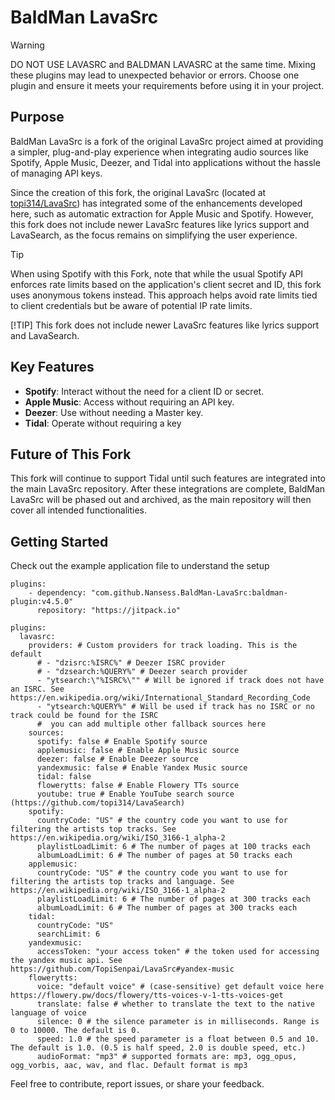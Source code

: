 # BaldMan LavaSrc

> [!WARNING]  
> DO NOT USE LAVASRC and BALDMAN LAVASRC at the same time. Mixing these plugins may lead to unexpected behavior or errors. Choose one plugin and ensure it meets your requirements before using it in your project.

## Purpose

BaldMan LavaSrc is a fork of the original LavaSrc project aimed at providing a simpler, plug-and-play experience when integrating audio sources like Spotify, Apple Music, Deezer, and Tidal into applications without the hassle of managing API keys.

Since the creation of this fork, the original LavaSrc (located at [topi314/LavaSrc](https://github.com/topi314/LavaSrc)) has integrated some of the enhancements developed here, such as automatic extraction for Apple Music and Spotify. However, this fork does not include newer LavaSrc features like lyrics support and LavaSearch, as the focus remains on simplifying the user experience.

> [!TIP]  
> When using Spotify with this Fork, note that while the usual Spotify API enforces rate limits based on the application's client secret and ID, this fork uses anonymous tokens instead. This approach helps avoid rate limits tied to client credentials but be aware of potential IP rate limits.

[!TIP]
This fork does not include newer LavaSrc features like lyrics support and LavaSearch.

## Key Features

- **Spotify**: Interact without the need for a client ID or secret.
- **Apple Music**: Access without requiring an API key.
- **Deezer**: Use without needing a Master key.
- **Tidal**: Operate without requiring a key

## Future of This Fork

This fork will continue to support Tidal until such features are integrated into the main LavaSrc repository. After these integrations are complete, BaldMan LavaSrc will be phased out and archived, as the main repository will then cover all intended functionalities.

## Getting Started

Check out the example application file to understand the setup


```
plugins:
    - dependency: "com.github.Nansess.BaldMan-LavaSrc:baldman-plugin:v4.5.0"
      repository: "https://jitpack.io"
```

```
plugins:
  lavasrc:
    providers: # Custom providers for track loading. This is the default
      # - "dzisrc:%ISRC%" # Deezer ISRC provider
      # - "dzsearch:%QUERY%" # Deezer search provider
      - "ytsearch:\"%ISRC%\"" # Will be ignored if track does not have an ISRC. See https://en.wikipedia.org/wiki/International_Standard_Recording_Code
      - "ytsearch:%QUERY%" # Will be used if track has no ISRC or no track could be found for the ISRC
      #  you can add multiple other fallback sources here
    sources:
      spotify: false # Enable Spotify source
      applemusic: false # Enable Apple Music source
      deezer: false # Enable Deezer source
      yandexmusic: false # Enable Yandex Music source
      tidal: false
      flowerytts: false # Enable Flowery TTs source
      youtube: true # Enable YouTube search source (https://github.com/topi314/LavaSearch)
    spotify:
      countryCode: "US" # the country code you want to use for filtering the artists top tracks. See https://en.wikipedia.org/wiki/ISO_3166-1_alpha-2
      playlistLoadLimit: 6 # The number of pages at 100 tracks each
      albumLoadLimit: 6 # The number of pages at 50 tracks each
    applemusic:
      countryCode: "US" # the country code you want to use for filtering the artists top tracks and language. See https://en.wikipedia.org/wiki/ISO_3166-1_alpha-2
      playlistLoadLimit: 6 # The number of pages at 300 tracks each
      albumLoadLimit: 6 # The number of pages at 300 tracks each
    tidal:
      countryCode: "US"
      searchLimit: 6
    yandexmusic:
      accessToken: "your access token" # the token used for accessing the yandex music api. See https://github.com/TopiSenpai/LavaSrc#yandex-music
    flowerytts:
      voice: "default voice" # (case-sensitive) get default voice here https://flowery.pw/docs/flowery/tts-voices-v-1-tts-voices-get
      translate: false # whether to translate the text to the native language of voice
      silence: 0 # the silence parameter is in milliseconds. Range is 0 to 10000. The default is 0.
      speed: 1.0 # the speed parameter is a float between 0.5 and 10. The default is 1.0. (0.5 is half speed, 2.0 is double speed, etc.)
      audioFormat: "mp3" # supported formats are: mp3, ogg_opus, ogg_vorbis, aac, wav, and flac. Default format is mp3
```

Feel free to contribute, report issues, or share your feedback.
